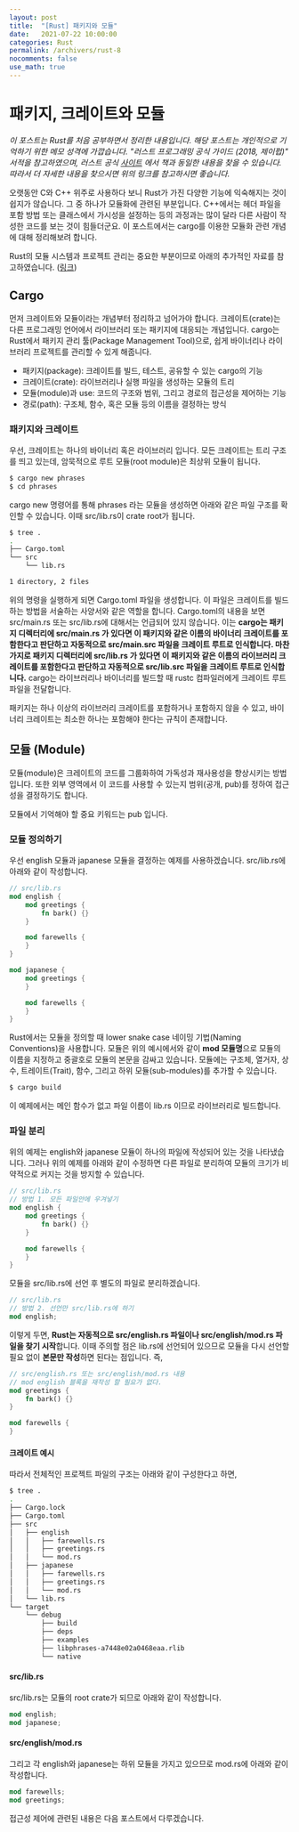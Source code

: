 ```yaml
---
layout: post
title:  "[Rust] 패키지와 모듈"
date:   2021-07-22 10:00:00
categories: Rust
permalink: /archivers/rust-8
nocomments: false
use_math: true 
---
```


# 패키지, 크레이트와 모듈

*이 포스트는 Rust를 처음 공부하면서 정리한 내용입니다. 해당 포스트는 개인적으로 기억하기 위한 메모 성격에 가깝습니다. "러스트 프로그래밍 공식 가이드 (2018, 제이펍)" 서적을 참고하였으며, 러스트 공식 [사이트](https://doc.rust-lang.org/1.30.0/book/2018-edition/foreword.html) 에서 책과 동일한 내용을 찾을 수 있습니다. 따라서 더 자세한 내용을 찾으시면 위의 링크를 참고하시면 좋습니다.*

오랫동안 C와 C++ 위주로 사용하다 보니 Rust가 가진 다양한 기능에 익숙해지는 것이 쉽지가 않습니다. 그 중 하나가 모듈화에 관련된 부분입니다. C++에서는 헤더 파일을 포함 방법 또는 클래스에서 가시성을 설정하는 등의 과정과는 많이 달라 다른 사람이 작성한 코드를 보는 것이 힘들더군요. 이 포스트에서는 cargo를 이용한 모듈화 관련 개념에 대해 정리해보려 합니다.

<!--more-->

Rust의 모듈 시스템과 프로젝트 관리는 중요한 부분이므로 아래의 추가적인 자료를 참고하였습니다. ([링크](https://web.mit.edu/rust-lang_v1.25/arch/amd64_ubuntu1404/share/doc/rust/html/book/first-edition/crates-and-modules.html))


## Cargo

먼저 크레이트와 모듈이라는 개념부터 정리하고 넘어가야 합니다. 크레이트(crate)는 다른 프로그래밍 언어에서 라이브러리 또는 패키지에 대응되는 개념입니다. cargo는 Rust에서 패키지 관리 툴(Package Management Tool)으로, 쉽게 바이너리나 라이브러리 프로젝트를 관리할 수 있게 해줍니다.

- 패키지(package): 크레이트를 빌드, 테스트, 공유할 수 있는 cargo의 기능
- 크레이트(crate): 라이브러리나 실행 파일을 생성하는 모듈의 트리
- 모듈(module)과 use: 코드의 구조와 범위, 그리고 경로의 접근성을 제어하는 기능
- 경로(path): 구조체, 함수, 혹은 모듈 등의 이름을 결정하는 방식


### 패키지와 크레이트
우선, 크레이트는 하나의 바이너리 혹은 라이브러리 입니다. 모든 크레이트는 트리 구조를 띄고 있는데, 암묵적으로 루트 모듈(root module)은 최상위 모듈이 됩니다. 

```sh
$ cargo new phrases
$ cd phrases
```

cargo new 명령어를 통해 phrases 라는 모듈을 생성하면 아래와 같은 파일 구조를 확인할 수 있습니다. 이때 src/lib.rs이 crate root가 됩니다.

```sh
$ tree .
.
├── Cargo.toml
└── src
    └── lib.rs

1 directory, 2 files
```

위의 명령을 실행하게 되면 Cargo.toml 파일을 생성합니다. 이 파일은 크레이트를 빌드하는 방법을 서술하는 사양서와 같은 역할을 합니다. Cargo.toml의 내용을 보면 src/main.rs 또는 src/lib.rs에 대해서는 언급되어 있지 않습니다. 이는 **cargo는 패키지 디렉터리에 src/main.rs 가 있다면 이 패키지와 같은 이름의 바이너리 크레이트를 포함한다고 판단하고 자동적으로 src/main.src 파일을 크레이트 루트로 인식합니다. 마찬가지로 패키지 디렉터리에 src/lib.rs 가 있다면 이 패키지와 같은 이름의 라이브러리 크레이트를 포함한다고 판단하고 자동적으로 src/lib.src 파일을 크레이트 루트로 인식합니다.** cargo는 라이브러리나 바이너리를 빌드할 때 rustc 컴파일러에게 크레이트 루트 파일을 전달합니다.

패키지는 하나 이상의 라이브러리 크레이트를 포함하거나 포함하지 않을 수 있고, 바이너리 크레이트는 최소한 하나는 포함해야 한다는 규칙이 존재합니다.

## 모듈 (Module)

모듈(module)은 크레이트의 코드를 그룹화하여 가독성과 재사용성을 향상시키는 방법입니다. 또한 외부 영역에서 이 코드를 사용할 수 있는지 범위(공개, pub)를 정하여 접근성을 결정하기도 합니다.

모듈에서 기억해야 할 중요 키워드는 pub 입니다.


### 모듈 정의하기

우선 english 모듈과 japanese 모듈을 결정하는 예제를 사용하겠습니다. src/lib.rs에 아래와 같이 작성합니다.

```rust
// src/lib.rs
mod english {
    mod greetings {
        fn bark() {}
    }

    mod farewells {
    }
}

mod japanese {
    mod greetings {
    }

    mod farewells {
    }
}
```

Rust에서는 모듈을 정의할 때 lower snake case 네이밍 기법(Naming Conventions)을 사용합니다. 모듈은 위의 예시에서와 같이 **mod 모듈명**으로 모듈의 이름을 지정하고 중괄호로 모듈의 본문을 감싸고 있습니다. 모듈에는 구조체, 열거자, 상수, 트레이트(Trait), 함수, 그리고 하위 모듈(sub-modules)를 추가할 수 있습니다. 

```sh
$ cargo build
```

이 예제에서는 메인 함수가 없고 파일 이름이 lib.rs 이므로 라이브러리로 빌드합니다.


### 파일 분리

위의 예제는 english와 japanese 모듈이 하나의 파일에 작성되어 있는 것을 나타냈습니다. 그러나 위의 예제를 아래와 같이 수정하면 다른 파일로 분리하여 모듈의 크기가 비약적으로 커지는 것을 방지할 수 있습니다.

```rust
// src/lib.rs
// 방법 1. 모든 파일안에 우겨넣기
mod english {
    mod greetings {
        fn bark() {}
    }

    mod farewells {
    }
}
```

모듈을 src/lib.rs에 선언 후 별도의 파일로 분리하겠습니다.

```rust
// src/lib.rs
// 방법 2. 선언만 src/lib.rs에 하기
mod english;
```

이렇게 두면, **Rust는 자동적으로 src/english.rs 파일이나 src/english/mod.rs 파일을 찾기 시작**합니다. 이때 주의할 점은 lib.rs에 선언되어 있으므로 모듈을 다시 선언할 필요 없이 **본문만 작성**하면 된다는 점입니다. 즉, 

```rust
// src/english.rs 또는 src/english/mod.rs 내용
// mod english 블록을 재작성 할 필요가 없다.
mod greetings {
    fn bark() {}
}

mod farewells {
}
```

#### 크레이트 예시
따라서 전체적인 프로젝트 파일의 구조는 아래와 같이 구성한다고 하면,

```sh
$ tree .
.
├── Cargo.lock
├── Cargo.toml
├── src
│   ├── english
│   │   ├── farewells.rs
│   │   ├── greetings.rs
│   │   └── mod.rs
│   ├── japanese
│   │   ├── farewells.rs
│   │   ├── greetings.rs
│   │   └── mod.rs
│   └── lib.rs
└── target
    └── debug
        ├── build
        ├── deps
        ├── examples
        ├── libphrases-a7448e02a0468eaa.rlib
        └── native
```

#### src/lib.rs

src/lib.rs는 모듈의 root crate가 되므로 아래와 같이 작성합니다.

```rust
mod english;
mod japanese;
```

#### src/english/mod.rs

그리고 각 english와 japanese는 하위 모듈을 가지고 있으므로 mod.rs에 아래와 같이 작성합니다.

```rust
mod farewells;
mod greetings;
```

접근성 제어에 관련된 내용은 다음 포스트에서 다루겠습니다.